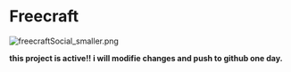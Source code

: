 # Freecraft

![freecraftSocial_smaller.png](https://s2.loli.net/2023/01/17/HTeGozi1IsdZ9MU.png)

**this project is active!! i will modifie changes and push to github one day.**
